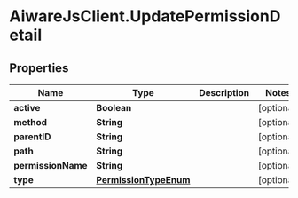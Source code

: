 # AiwareJsClient.UpdatePermissionDetail

## Properties

Name | Type | Description | Notes
------------ | ------------- | ------------- | -------------
**active** | **Boolean** |  | [optional] 
**method** | **String** |  | [optional] 
**parentID** | **String** |  | [optional] 
**path** | **String** |  | [optional] 
**permissionName** | **String** |  | [optional] 
**type** | [**PermissionTypeEnum**](PermissionTypeEnum.md) |  | [optional] 


